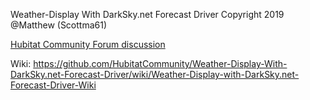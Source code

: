 Weather-Display With DarkSky.net Forecast Driver Copyright 2019 @Matthew (Scottma61)

<a href="https://community.hubitat.com/t/release-weather-display-with-darksky-net-forecast-driver/22613">Hubitat Community Forum discussion</a>

Wiki:  https://github.com/HubitatCommunity/Weather-Display-With-DarkSky.net-Forecast-Driver/wiki/Weather-Display-with-DarkSky.net-Forecast-Driver-Wiki
